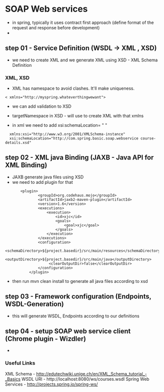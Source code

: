 # SOAP Web services
- in spring, typically it uses contract first approach (define format of the request and response before development)
- 

## step 01 - Service Definition (WSDL -> XML , XSD)
 - we need to create XML and we generate XML using XSD - XML Schema Definition
 
 ### XML, XSD
 - XML has namespace to avoid clashes. It'll make uniqueness.
 ~~~
 < xmlns="http://myspring.whateverthingwewant">
 ~~~
- we can add validation to XSD 
-  targetNamespace in XSD - will use to create XML with that xmlns

- in xml we need to add xsi:schemaLocation= "<name space> <xsd file>"

~~~
  xmlns:xsi="http://www.w3.org/2001/XMLSchema-instance"
  xsi:schemaLocation="http://com.spring.basic.soap.webservice course-details.xsd"
~~~

 
 
 ## step 02 - XML java Binding (JAXB - Java API for XML Binding)
 - JAXB generate java files using XSD
 - we need to add plugin for that
 ~~~
 		<plugin>
 				<groupId>org.codehaus.mojo</groupId>
 				<artifactId>jaxb2-maven-plugin</artifactId>
 				<version>1.6</version>
 				<executions>
 					<execution>
 						<id>xjc</id>
 						<goals>
 							<goal>xjc</goal>
 						</goals>
 					</execution>
 				</executions>
 				<configuration>
 				    <schemaDirectory>${project.basedir}/src/main/resources</schemaDirectory>
 				    <outputDirectory>${project.basedir}/src/main/java</outputDirectory>
                     <clearOutputDir>false</clearOutputDir>
 				</configuration>
 			</plugin>
 ~~~
 - then run mvn clean install to generate all java files according to xsd
 
 
 ## step 03 - Framework configuration (Endpoints, WSDL-Generation)
 - this will generate WSDL, Endpoints according to our definitions
 
 ## step 04 - setup SOAP web service client (Chrome plugin - Wizdler)
 - 
 
 
 ### Useful Links
 XML Schema - http://edutechwiki.unige.ch/en/XML_Schema_tutorial_-_Basics
 WSDL URl - http://localhost:8080/ws/courses.wsdl
 Spring Web Services - http://projects.spring.io/spring-ws/